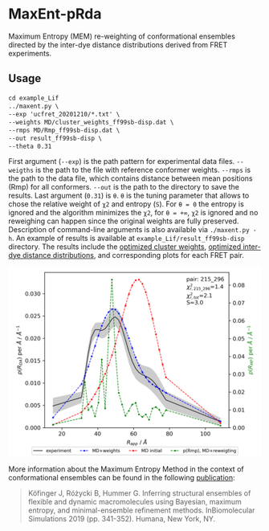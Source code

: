 # MaxEnt-pRda
Maximum Entropy (MEM) re-weighting of conformational ensembles directed by the inter-dye distance distributions derived from FRET experiments.

## Usage

```
cd example_Lif
../maxent.py \
--exp 'ucfret_20201210/*.txt' \
--weights MD/cluster_weights_ff99sb-disp.dat \
--rmps MD/Rmp_ff99sb-disp.dat \
--out result_ff99sb-disp \
--theta 0.31
```
First argument (`--exp`) is the path pattern for experimental data files. `--weigths` is the path to the file with reference conformer weights. `--rmps` is the path to the data file, which contains distance between mean positions (Rmp) for all conformers. `--out` is the path to the directory to save the results.
Last argument (`0.31`) is `θ`. `θ` is the tuning parameter that allows to chose the relative weight of `χ2` and entropy (`S`). For `θ = 0` the entropy is ignored and the algorithm minimizes the `χ2`, for `θ = +∞`, `χ2` is ignored and no reweighing can happen since the original weights are fully preserved. Description of command-line arguments is also available via `./maxent.py -h`.
An example of results is available at `example_Lif/result_ff99sb-disp` directory.
The results include the [optimized cluster weights](example_Lif/result_ff99sb-disp/weights_final.dat), [optimized inter-dye distance distributions](example_Lif/result_ff99sb-disp/pRda_reweighted.dat), and corresponding plots for each FRET pair.

![inter-dye distance distributions before and after MEM optimization](example_Lif/result_ff99sb-disp/215_296.png)


More information about the Maximum Entropy Method in the context of conformational ensembles can be found in the following [publication](https://doi.org/10.1007/978-1-4939-9608-7_14):
> Köfinger J, Różycki B, Hummer G. Inferring structural ensembles of flexible and dynamic macromolecules using Bayesian, maximum entropy, and minimal-ensemble refinement methods. InBiomolecular Simulations 2019 (pp. 341-352). Humana, New York, NY.
